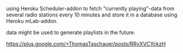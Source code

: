 using Heroku Scheduler-addon to fetch "currently playing"-data from several radio stations every 10 minutes and store it in a database using Heroku mLab-addon.


data might be used to generate playlists in the future.

https://plus.google.com/+ThomasTaschauer/posts/RRvXVCYckzH
